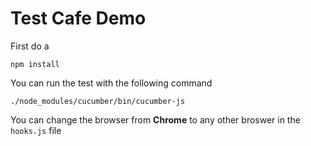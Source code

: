 # Test Cafe Demo

First do a 

```npm install```

You can run the test with the following command

```./node_modules/cucumber/bin/cucumber-js```

You can change the browser from **Chrome** to any other broswer in the ```hooks.js``` file
